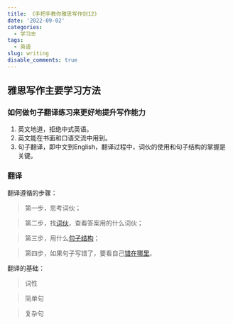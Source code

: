 ```yaml
---
title: 《手把手教你雅思写作剑12》
date: '2022-09-02'
categories:
  - 学习志
tags:
  - 英语
slug: writing
disable_comments: true
---
```



## 雅思写作主要学习方法

### 如何做句子翻译练习来更好地提升写作能力
1. 英文地道，拒绝中式英语。
1. 英文能在书面和口语交流中用到。
1. 句子翻译，即中文到English，翻译过程中，词伙的使用和句子结构的掌握是关键。 

### 翻译

翻译遵循的步骤：
> 第一步，思考词伙；

> 第二步，找[词伙](/cn/2022/09/02/cihuo/)，查看答案用的什么词伙；

> 第三步，用什么[句子结构](/cn/2022/09/02/sentence/)；

> 第四步，如果句子写错了，要看自己[错在哪里](/cn/2022/09/02/error/)。

翻译的基础：

> 词性

> 简单句

> 复杂句